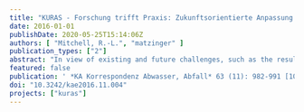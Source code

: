```yaml
---
title: "KURAS - Forschung trifft Praxis: Zukunftsorientierte Anpassung des urbanen Regenwasser- und Abwassermanagements"
date: 2016-01-01
publishDate: 2020-05-25T15:14:06Z
authors: [ "Mitchell, R.-L.", "matzinger" ]
publication_types: ["2"]
abstract: "In view of existing and future challenges, such as the results of climate change and the changing manner of water usage, the overriding target of the joint research project KURAS (Concept for urban stormwater management and wastewater systems), sponsored by the German Federal Ministry for Education and Research, was to formulate recommendations for the operation, expansion and adjustment of urban wastewater and stormwater infrastructures to the future. To this end planning methods have been developed in KURAS, in which a consequent evaluation of measures interlink with local requirements and challenges. The basic methods were elaborated within the project for the topics wastewater systems and management of stormwater and applied for Berlin case studies at quarter and catchment area level. For both topic areas it shows that an integrated, scale overlapping planning of measures for stormwater management and wastewater management can achieve an increased level of usage. The methods developed in KURAS are suitable for supporting such a planning. A standard employment necessitates additional solutions of a technical as well as regulatory nature."
featured: false
publication: ' *KA Korrespondenz Abwasser, Abfall* 63 (11): 982-991 [10.3242/kae2016.11.004](https://doi.org/10.3242/kae2016.11.004)'
doi: "10.3242/kae2016.11.004"
projects: ["kuras"]
---
```


